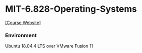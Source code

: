 # MIT-6.828-Operating-Systems

[[Course Website]](https://pdos.csail.mit.edu/6.828/2018/schedule.html)

### Environment

Ubuntu 18.04.4 LTS over VMware Fusion 11